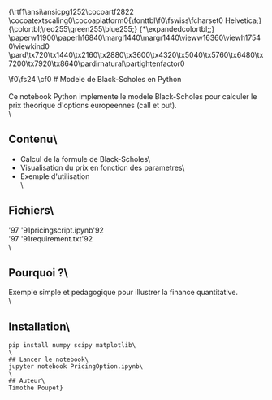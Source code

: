 {\rtf1\ansi\ansicpg1252\cocoartf2822
\cocoatextscaling0\cocoaplatform0{\fonttbl\f0\fswiss\fcharset0 Helvetica;}
{\colortbl;\red255\green255\blue255;}
{\*\expandedcolortbl;;}
\paperw11900\paperh16840\margl1440\margr1440\vieww16360\viewh17540\viewkind0
\pard\tx720\tx1440\tx2160\tx2880\tx3600\tx4320\tx5040\tx5760\tx6480\tx7200\tx7920\tx8640\pardirnatural\partightenfactor0

\f0\fs24 \cf0 # Modele de Black-Scholes en Python\
\
Ce notebook Python implemente le modele Black-Scholes pour calculer le prix theorique d'options europeennes (call et put).\
\
## Contenu\
- Calcul de la formule de Black-Scholes\
- Visualisation du prix en fonction des parametres\
- Exemple d'utilisation\
\
## Fichiers\
\'97 \'91pricingscript.ipynb\'92\
\'97 \'91requirement.txt\'92\
\
## Pourquoi ?\
Exemple simple et pedagogique pour illustrer la finance quantitative.\
\
## Installation\
```bash\
pip install numpy scipy matplotlib\
\
## Lancer le notebook\
jupyter notebook PricingOption.ipynb\
\
## Auteur\
Timothe Poupet}
